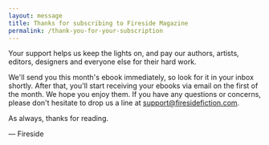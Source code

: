 ```yaml
---
layout: message
title: Thanks for subscribing to Fireside Magazine
permalink: /thank-you-for-your-subscription
---
```

Your support helps us keep the lights on, and pay our authors, artists, editors, designers and everyone else for their hard work.

We'll send you this month's ebook immediately, so look for it in your inbox shortly. After that, you'll start receiving your ebooks via email on the first of the month. We hope you enjoy them. If you have any questions or concerns, please don't hesitate to drop us a line at [support@firesidefiction.com](mailto:support@firesidefiction.com).

As always, thanks for reading.

— Fireside
